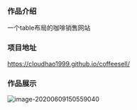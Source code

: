 ### 作品介绍

一个table布局的咖啡销售网站

### 项目地址

https://cloudhao1999.github.io/coffeesell/

### 作品展示

![image-20200609150559040](https://gitee.com/cyh199910/personal_picture_bed/raw/master/img/image-20200609150559040.png)